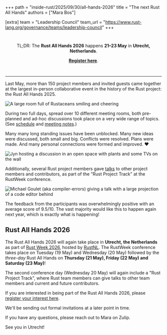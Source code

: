 +++
path = "inside-rust/2025/09/30/all-hands-2026"
title = "The next Rust All Hands"
authors = ["Mara Bos"]

[extra]
team = "Leadership Council"
team_url = "https://www.rust-lang.org/governance/teams/leadership-council"
+++

<div style="border: 1px solid var(--yellow); text-align: center; padding: 1em;">

TL;DR: The **Rust All Hands 2026** happens **21–23 May** in **Utrecht, Netherlands**.

**[Register here][form]**.

</div>

---

Last May, more than 150 project members and invited guests came together at the largest in-person collaborative event in the history of the Rust project: the Rust All Hands 2025.

![A large room full of Rustaceans smiling and cheering](https://github.com/user-attachments/assets/1da0da5c-3cb0-48b5-91ae-6f043550969c)


During two full days, spread over 10 different meeting rooms, both
pre-planned and ad-hoc discussions took place on a very wide range of topics. (See [schedule] and [meeting notes].)

Many many long standing issues have been unblocked. Many new ideas were discussed, both small and big. Conflicts were resolved. Plans were made. And many personal connections were formed and improved. ❤

[schedule]: https://docs.google.com/spreadsheets/d/1G07-f2pwAzEztZMpuxcCW3EWFS1pEX4ShNbsg91Qqjw/edit?gid=0#gid=0
[meeting notes]: https://rust-lang.zulipchat.com/#narrow/channel/486433-all-hands-2025/topic/Meeting.20notes!/with/518928628

![Jyn hosting a discussion in an open space with plants and some TVs on the wall](https://github.com/user-attachments/assets/7e5c42bc-2cf0-4e15-b69c-450264ef6e1d)


Additionally, several Rust project members gave [talks] to other project members and contributors, as part of the "Rust Project Track" at the RustWeek conference.

[talks]: https://www.youtube.com/playlist?list=PL8Q1w7Ff68DBJsobwUVTr_vbb2MbxisAF

![Michael Goulet (aka compiler-errors) giving a talk with a large projection of a code editor behind](https://github.com/user-attachments/assets/b4287c7f-5813-4ec0-bf7f-bde4fd17202d)

The feedback from the participants was overwhelmingly positive with an average score of 9.5/10. The vast majority would like this to happen again next year, which is exactly what is happening!

## Rust All Hands 2026

The Rust All Hands 2026 will again take place in **Utrecht, the Netherlands** as part of [Rust Week 2026], hosted by [RustNL].
The RustWeek conference takes place on Tuesday (19 May) and Wednesday (20 May) followed by the _three-day_ Rust All Hands
on **Thursday (21 May), Friday (22 May) and Saturday (23 May)**!

The second conference day (Wednesday 20 May) will again include a "Rust Project Track", where Rust team members can give talks to other team members and current and future contributors.

If you are interested in being part of the Rust All Hands 2026, please [register your interest here][form].

We'll be sending out formal invitations at a later point in time.

If you have any questions, please reach out to Mara on Zulip.

See you in Utrecht!

[Rust Week 2026]: https://2026.rustweek.org/
[RustNL]: https://2026.rustweek.org/about/

[form]: https://forms.gle/GhkvDSfdBaYHUrRJ7
